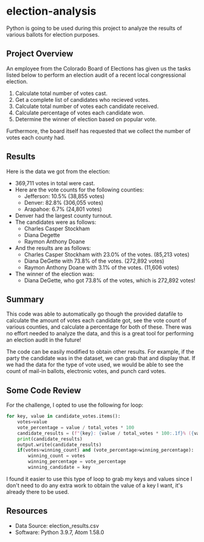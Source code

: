 # election-analysis
Python is going to be used during this project to analyze the results of various ballots for election purposes.

## Project Overview
An employee from the Colorado Board of Elections has given us the tasks listed below to perform an election audit of a recent local congressional election.

1. Calculate total number of votes cast.
2. Get a complete list of candidates who recieved votes.
3. Calculate total number of votes each candidate received.
4. Calculate percentage of votes each candidate won.
5. Determine the winner of election based on popular vote.

Furthermore, the board itself has requested that we collect the number of votes each county had.

## Results
Here is the data we got from the election:
- 369,711 votes in total were cast.
- Here are the vote counts for the following counties:
  - Jefferson: 10.5% (38,855 votes)
  - Denver: 82.8% (306,055 votes)
  - Arapahoe: 6.7% (24,801 votes)
- Denver had the largest county turnout.
- The candidates were as follows:
  - Charles Casper Stockham
  - Diana Degette
  - Raymon Anthony Doane
- And the results are as follows:
  - Charles Casper Stockham with 23.0% of the votes. (85,213 votes)
  - Diana DeGette with 73.8% of the votes. (272,892 votes)
  - Raymon Anthony Doane with 3.1% of the votes. (11,606 votes)
- The winner of the election was:
  - Diana DeGette, who got 73.8% of the votes, which is 272,892 votes!

## Summary

This code was able to automatically go though the provided datafile to calculate the amount of votes each candidate got, see the vote count of various counties, and calculate a percentage for both of these. There was no effort needed to analyze the data, and this is a great tool for performing an election audit in the future!

The code can be easily modified to obtain other results. For example, if the party the candidate was in the dataset, we can grab that and display that. If we had the data for the type of vote used, we would be able to see the count of mail-in ballots, electronic votes, and punch card votes.

## Some Code Review

For the challenge, I opted to use the following for loop:
```py
for key, value in candidate_votes.items():
    votes=value
    vote_percentage = value / total_votes * 100
    candidate_results = (f"{key}: {value / total_votes * 100:.1f}% ({value:,})\n")
    print(candidate_results)
    output.write(candidate_results)
    if(votes>winning_count) and (vote_percentage>winning_percentage):
        winning_count = votes
        winning_percentage = vote_percentage
        winning_candidate = key
```

I found it easier to use this type of loop to grab my keys and values since I don't need to do any extra work to obtain the value of a key I want, it's already there to be used.

## Resources
- Data Source: election_results.csv
- Software: Python 3.9.7, Atom 1.58.0
